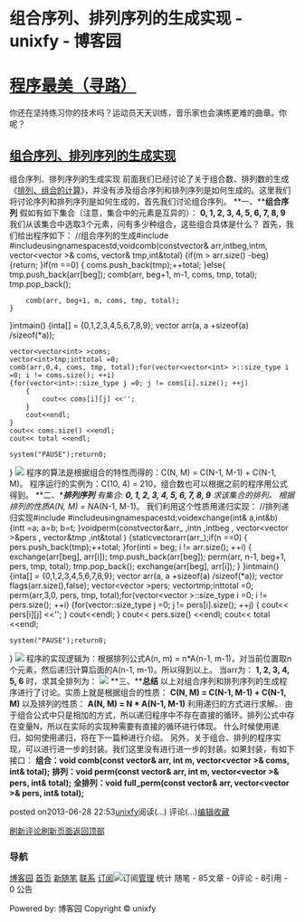 
# 组合序列、排列序列的生成实现 - unixfy - 博客园
# [程序最美（寻路）](https://www.cnblogs.com/unixfy/)
你还在坚持练习你的技术吗？运动员天天训练，音乐家也会演练更难的曲章。你呢？
## [组合序列、排列序列的生成实现](https://www.cnblogs.com/unixfy/p/3161810.html)
组合序列、排列序列的生成实现
前面我们已经讨论了关于组合数、排列数的生成《[排列、组合的计算](http://www.cnblogs.com/unixfy/p/3147137.html)》，并没有涉及组合序列和排列序列是如何生成的。这里我们将讨论序列和排列序列是如何生成的，首先我们讨论组合序列。
**一、****组合序列**
假如有如下集合（注意，集合中的元素是互异的）：
**0, 1, 2, 3, 4, 5, 6, 7, 8, 9**
我们从该集合中选取3个元素，问有多少种组合，这些组合具体是什么？
首先，我们给出程序如下：
//组合序列的生成\#include <iostream>\#include<vector>usingnamespacestd;voidcomb(constvector<int>& arr,intbeg,intm, vector<vector<int> >& coms, vector<int>& tmp,int&total)
{if(m > arr.size() -beg)
    {return;
    }if(m ==0)
    {
        coms.push_back(tmp);++total;
    }else{
        tmp.push_back(arr[beg]);
        comb(arr, beg+1, m-1, coms, tmp, total);
        tmp.pop_back();
        
        comb(arr, beg+1, m, coms, tmp, total);
    }
}intmain()
{inta[] = {0,1,2,3,4,5,6,7,8,9};
    vector<int> arr(a, a +sizeof(a) /sizeof(*a));
    
    vector<vector<int> >coms;
    vector<int>tmp;inttotal =0;
    comb(arr,0,4, coms, tmp, total);for(vector<vector<int> >::size_type i =0; i != coms.size(); ++i)
    {for(vector<int>::size_type j =0; j != coms[i].size(); ++j)
        {
            cout<< coms[i][j] <<'';
        }
        cout<<endl;
    }
    cout<< coms.size() <<endl;
    cout<< total <<endl;
    
    system("PAUSE");return0;
}
![](https://images0.cnblogs.com/blog/463570/201306/28224832-fc9ca7735b9b42b2990281acdd685045.jpg)
程序的算法是根据组合的特性而得的：C(N, M) = C(N-1, M-1) + C(N-1, M)。
程序运行的实例为：C(10, 4) = 210，组合数也可以根据之前的程序用公式得到。
**二、****排列序列**
有集合:
**0, 1, 2, 3, 4, 5, 6, 7, 8, 9**
求该集合的排列。
根据排列的性质A(N, M) = N*A(N-1, M-1)。
我们利用这个性质用递归实现：
//排列递归实现\#include <iostream>\#include<vector>usingnamespacestd;voidexchange(int& a,int&b)
{intt =a;
    a=b;
    b=t;
}voidperm(constvector<int>&arr_
,intn
,intbeg
, vector<vector<int> >&pers
, vector<int>&tmp
,int&total
)
{staticvector<int>arr(arr_);if(n ==0)
    {
        pers.push_back(tmp);++total;
    }for(inti = beg; i != arr.size(); ++i)
    {
        exchange(arr[beg], arr[i]);
        tmp.push_back(arr[beg]);
        perm(arr, n-1, beg+1, pers, tmp, total);
        tmp.pop_back();
        exchange(arr[beg], arr[i]);
    }
}intmain()
{inta[] = {0,1,2,3,4,5,6,7,8,9};
    vector<int> arr(a, a +sizeof(a) /sizeof(*a));
    vector<bool> flags(arr.size(),false);
    vector<vector<int> >pers;
    vector<int>tmp;inttotal =0;
    perm(arr,3,0, pers, tmp, total);for(vector<vector<int> >::size_type i =0; i != pers.size(); ++i)
    {for(vector<int>::size_type j =0; j != pers[i].size(); ++j)
        {
            cout<< pers[i][j] <<'';
        }
        cout<<endl;
    }
    cout<< pers.size() <<endl;
    cout<< total <<endl;
    
    system("PAUSE");return0;
}
![](https://images0.cnblogs.com/blog/463570/201306/28225020-ba8eba88c94b41bcb1919f77a803b3e9.jpg)
程序的实现逻辑为：根据排列公式A(n, m) = n*A(n-1, m-1)，对当前位置取n个元素，然后递归计算后面的A(n-1, m-1)。所以得到以上。
当arr为：
**1, 2, 3, 4, 5, 6**
时，求其全排列为：
![](https://images0.cnblogs.com/blog/463570/201306/28225100-e941b51ca124409a94fbab8328c825f5.jpg)
**三、****总结**
以上对组合序列和排列序列的生成程序进行了讨论。实质上就是根据组合的性质：
**C(N, M) = C(N-1, M-1) + C(N-1, M)**
以及排列的性质：
**A(N, M) = N * A(N-1, M-1)**
利用递归的方式进行求解。
由于组合公式中只是相加的方式，所以递归程序中不存在直接的循环。排列公式中存在变量N，所以在实际的实现种需要有直接的循环进行体现。
什么时候使用递归，如何使用递归，将在下一篇种进行介绍。
另外，关于组合、排列的程序实现，可以进行进一步的封装。我们这里没有进行进一步的封装。如果封装，有如下接口：
**组合：void comb(const vector<int>& arr, int m, vector<vector<int> >& coms, int& total);**
**排列：void perm(const vector<int>& arr, int m, vector<vector<int> >& pers, int& total);**
**全排列：void full_perm(const vector<int>& arr, vector<vector<int> >& pers, int& total);**




posted on2013-06-28 22:53[unixfy](https://www.cnblogs.com/unixfy/)阅读(...) 评论(...)[编辑](https://i.cnblogs.com/EditPosts.aspx?postid=3161810)[收藏](#)


[刷新评论](javascript:void(0);)[刷新页面](#)[返回顶部](#top)







### 导航
[博客园](https://www.cnblogs.com/)
[首页](https://www.cnblogs.com/unixfy/)
[新随笔](https://i.cnblogs.com/EditPosts.aspx?opt=1)
[联系](https://msg.cnblogs.com/send/unixfy)
[订阅](https://www.cnblogs.com/unixfy/rss)![订阅](//www.cnblogs.com/images/xml.gif)[管理](https://i.cnblogs.com/)
统计
随笔 - 85文章 - 0评论 - 8引用 - 0
公告

Powered by:
博客园
Copyright © unixfy

